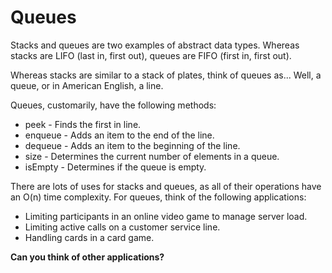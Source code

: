 # Queues

Stacks and queues are two examples of abstract data types. Whereas stacks are LIFO (last in, first out), queues are FIFO (first in, first out).

Whereas stacks are similar to a stack of plates, think of queues as... Well, a queue, or in American English, a line.

Queues, customarily, have the following methods:

* peek - Finds the first in line.
* enqueue - Adds an item to the end of the line.
* dequeue - Adds an item to the beginning of the line.
* size - Determines the current number of elements in a queue.
* isEmpty - Determines if the queue is empty.

There are lots of uses for stacks and queues, as all of their operations have an O(n) time complexity. For queues, think of the following applications:

* Limiting participants in an online video game to manage server load.
* Limiting active calls on a customer service line.
* Handling cards in a card game.

**Can you think of other applications?**
